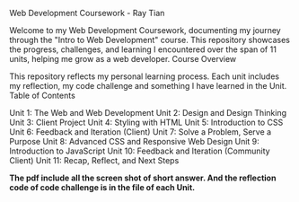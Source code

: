 Web Development Coursework - Ray Tian

Welcome to my Web Development Coursework, documenting my journey through the "Intro to Web Development" course. This repository showcases the progress, challenges, and learning I encountered over the span of 11 units, helping me grow as a web developer.
Course Overview

This repository reflects my personal learning process. Each unit includes my reflection, my code challenge and something I have learned in the Unit.
Table of Contents

Unit 1: The Web and Web Development
Unit 2: Design and Design Thinking
Unit 3: Client Project
Unit 4: Styling with HTML
Unit 5: Introduction to CSS
Unit 6: Feedback and Iteration (Client)
Unit 7: Solve a Problem, Serve a Purpose
Unit 8: Advanced CSS and Responsive Web Design
Unit 9: Introduction to JavaScript
Unit 10: Feedback and Iteration (Community Client)
Unit 11: Recap, Reflect, and Next Steps

**The pdf include all the screen shot of short answer. And the reflection code of code challenge is in the file of each Unit.**

